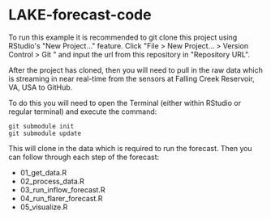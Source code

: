 # LAKE-forecast-code

To run this example it is recommended to git clone this project using RStudio's "New Project..." feature. Click "File > New Project... > Version Control > Git " and input the url from this repository in "Repository URL".

After the project has cloned, then you will need to pull in the raw data which is streaming in near real-time from the sensors at Falling Creek Reservoir, VA, USA to GitHub.

To do this you will need to open the Terminal (either within RStudio or regular terminal) and execute the command:

```
git submodule init
git submodule update
```

This will clone in the data which is required to run the forecast. Then you can follow through each step of the forecast:
- 01_get_data.R
- 02_process_data.R
- 03_run_inflow_forecast.R
- 04_run_flarer_forecast.R
- 05_visualize.R
